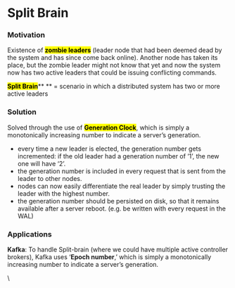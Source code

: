 # Split Brain

### Motivation

Existence of <mark style="background-color:yellow;">**zombie leaders**</mark> (leader node that had been deemed dead by the system and has since come back online). Another node has taken its place, but the zombie leader might not know that yet and now the system now has two active leaders that could be issuing conflicting commands.

<mark style="background-color:yellow;">**Split Brain**</mark>** ** = scenario in which a distributed system has two or more active leaders

### Solution

Solved through the use of <mark style="background-color:yellow;">**Generation Clock**</mark>, which is simply a monotonically increasing number to indicate a server’s generation.

* every time a new leader is elected, the generation number gets incremented: if the old leader had a generation number of ‘1’, the new one will have ‘2’.
* the generation number is included in every request that is sent from the leader to other nodes.
* nodes can now easily differentiate the real leader by simply trusting the leader with the highest number.
* the generation number should be persisted on disk, so that it remains available after a server reboot. (e.g. be written with every request in the WAL)

### Applications

**Kafka**: To handle Split-brain (where we could have multiple active controller brokers), Kafka uses ‘**Epoch number**,’ which is simply a monotonically increasing number to indicate a server’s generation.

\
